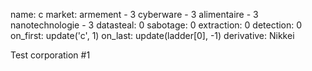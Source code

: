 name: c
market:
    armement - 3
    cyberware - 3
    alimentaire - 3
    nanotechnologie - 3
datasteal: 0
sabotage: 0
extraction: 0
detection: 0
on_first:
    update('c', 1)
on_last:
    update(ladder[0], -1)
derivative: Nikkei

Test corporation #1

